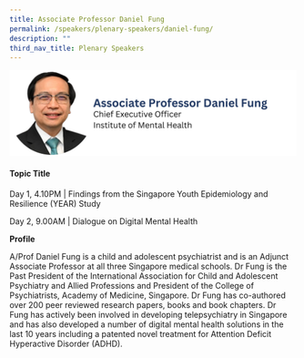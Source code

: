 ```yaml
---
title: Associate Professor Daniel Fung
permalink: /speakers/plenary-speakers/daniel-fung/
description: ""
third_nav_title: Plenary Speakers
---
```

<div style="display: flex; flex-wrap: wrap;">
  <div style="flex-basis: 100%; max-width: 100%;">
    <img alt="track speakers 1" src="/images/SpeakersPhoto/danielfung.png">
  </div>
</div>

#### Topic Title

<p id="left">Day 1, 4.10PM | Findings from the Singapore Youth Epidemiology and Resilience (YEAR) Study</p>

<p id="left">Day 2, 9.00AM | Dialogue on Digital Mental Health</p>

**Profile**

A/Prof Daniel Fung is a child and adolescent psychiatrist and is an Adjunct Associate Professor at all three  Singapore medical schools.  Dr Fung is the Past President of the International Association for Child and Adolescent Psychiatry and Allied Professions and President of the College of Psychiatrists, Academy of Medicine, Singapore.  Dr Fung has co-authored over 200 peer reviewed research papers, books and book chapters.  Dr Fung has actively been involved in developing telepsychiatry in Singapore and has also developed a number of digital mental health solutions in the last 10 years including a patented novel treatment for Attention Deficit Hyperactive Disorder (ADHD).